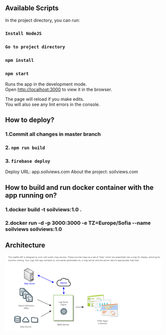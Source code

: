 ## Available Scripts

In the project directory, you can run:

### `Install NodeJS`

### `Go to project directory`

### `npm install`

### `npm start`

Runs the app in the development mode.<br />
Open [http://localhost:3000](http://localhost:3000) to view it in the browser.

The page will reload if you make edits.<br />
You will also see any lint errors in the console.

## How to deploy?

### 1.Commit all changes in master branch

### 2. `npm run build`

### 3. `firebase deploy`

Deploy URL: app.soilviews.com
About the project: soilviews.com

## How to build and run docker container with the app running on?

### 1.docker build -t soilviews:1.0 .

### 2.docker run -d -p 3000:3000 -e TZ=Europe/Sofia --name soilviews soilviews:1.0

## Architecture

![Image description](public\Soilview_technology.PNG)
